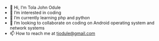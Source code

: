 - 👋 Hi, I’m Tola John Odule
- 👀 I’m interested in coding
- 🌱 I’m currently learning php and python
- 💞️ I’m looking to collaborate on coding on Android operating system and network systems
- 📫 How to reach me at tjodule@gmail.com

<!---
TJ-ux-del/TJ-ux-del is a ✨ special ✨ repository because its `README.md` (this file) appears on your GitHub profile.
You can click the Preview link to take a look at your changes.
--->
